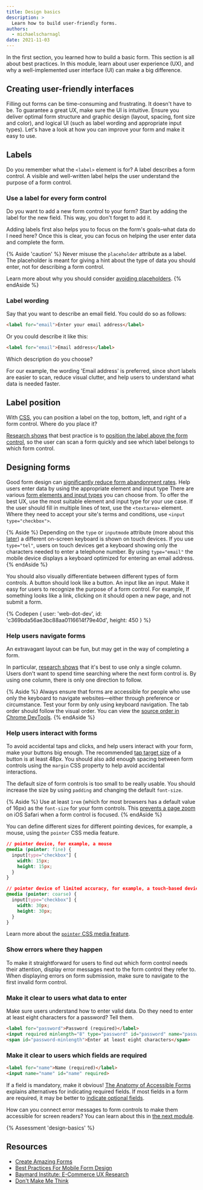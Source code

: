 ```yaml
---
title: Design basics
description: >
  Learn how to build user-friendly forms.
authors:
  - michaelscharnagl
date: 2021-11-03
---
```


In the first section, you learned how to build a basic form.
This section is all about best practices.
In this module, learn about user experience (UX),
and why a well-implemented user interface (UI) can make a big difference.

## Creating user-friendly interfaces

Filling out forms can be time-consuming and frustrating.
It doesn't have to be.
To guarantee a great UX, make sure the UI is intuitive.
Ensure you deliver optimal form structure and graphic design (layout, spacing, font size and color),
and logical UI (such as label wording and appropriate input types).
Let's have a look at how you can improve your form and make it easy to use.

## Labels

Do you remember what the `<label>` element is for?
A label describes a form control.
A visible and well-written label helps the user understand the purpose of a form control.

### Use a label for every form control

Do you want to add a new form control to your form?
Start by adding the label for the new field.
This way, you don't forget to add it.

Adding labels first also helps you to focus on the form's goals–what data do I need here?
Once this is clear, you can focus on helping the user enter data and complete the form.

{% Aside 'caution' %}
Never misuse the `placeholder` attribute as a label.
The placeholder is meant for giving a hint about the type of data you should enter,
not for describing a form control.

Learn more about why you should consider
[avoiding placeholders](https://www.smashingmagazine.com/2018/06/placeholder-attribute/).
{% endAside %}

### Label wording

Say that you want to describe an email field. You could do so as follows:

```html
<label for="email">Enter your email address</label>
```

Or you could describe it like this:

```html
<label for="email">Email address</label>
```

Which description do you choose?

For our example, the wording 'Email address' is preferred,
since short labels are easier to scan, reduce visual clutter,
and help users to understand what data is needed faster.

## Label position

With [CSS](/learn/forms/styling),
you can position a label on the top, bottom, left, and right of a form control.
Where do you place it?

[Research shows](https://ai.googleblog.com/2014/07/simple-is-better-making-your-web-forms.html)
that best practice is to
[position the label above the form control](https://www.uxmatters.com/mt/archives/2006/07/label-placement-in-forms.php),
so the user can scan a form quickly and see which label belongs to which form control.

## Designing forms

Good form design can
[significantly reduce form abandonment rates](https://baymard.com/blog/checkout-flow-average-form-fields).
Help users enter data by using the appropriate element and input type
There are various
[form elements and input types](/learn/forms/fields) you can choose from.
To offer the best UX, use the most suitable element and input type for your use case.
If the user should fill in multiple lines of text, use the `<textarea>` element.
Where they need to accept your site's terms and conditions, use `<input type="checkbox">`.

{% Aside %}
Depending on the `type` or `inputmode` attribute (more about this
[later](/learn/forms/attributes#inputmode))
a different on-screen keyboard is shown on touch devices.
If you use `type="tel"`, users on touch devices get a keyboard showing only the characters needed to enter a telephone number.
By using `type="email"` the mobile device displays a keyboard optimized for entering an email address.
{% endAside %}

You should also visually differentiate between different types of form controls.
A button should look like a button.
An input like an input.
Make it easy for users to recognize the purpose of a form control.
For example, If something looks like a link, clicking on it should open a new page,
and not submit a form.

{% Codepen {
  user: 'web-dot-dev',
  id: 'c369bda56ae3bc88aa0116614f79e40d',
  height: 450
} %}

### Help users navigate forms

An extravagant layout can be fun, but may get in the way of completing a form.

In particular,
[research shows](https://baymard.com/blog/avoid-multi-column-forms)
that it's best to use only a single column.
Users don't want to spend time searching where the next form control is.
By using one column, there is only one direction to follow.

{% Aside %}
Always ensure that forms are accessible for people who use only the keyboard to navigate websites—either through preference or circumstance.
Test your form by only using keyboard navigation.
The tab order should follow the visual order.
You can view the
[source order in Chrome DevTools](https://developer.chrome.com/blog/new-in-devtools-92/#source-order).
{% endAside %}

### Help users interact with forms

To avoid accidental taps and clicks,
and help users interact with your form, make your buttons big enough.
The recommended
[tap target size](/accessible-tap-targets/) of a button is at least 48px.
You should also add enough spacing between form controls using the `margin`
CSS property to help avoid accidental interactions.

The default size of form controls is too small to be really usable. You should increase the size by using `padding` and changing the default `font-size`.

{% Aside %}
Use at least `1rem` (which for most browsers has a default value of 16px)
as the `font-size` for your form controls.
This [prevents a page zoom](https://css-tricks.com/16px-or-larger-text-prevents-ios-form-zoom/)
on iOS Safari when a form control is focused.
{% endAside %}

You can define different sizes for different pointing devices,
for example, a mouse, using the  `pointer` CSS media feature.

```css
// pointer device, for example, a mouse
@media (pointer: fine) {
  input[type="checkbox"] {
    width: 15px;
    height: 15px;
  }
}

// pointer device of limited accuracy, for example, a touch-based device
@media (pointer: coarse) {
  input[type="checkbox"] {
    width: 30px;
    height: 30px;
  }
}
```

Learn more about the
[`pointer` CSS media feature](https://developer.mozilla.org/docs/Web/CSS/@media/pointer).

### Show errors where they happen

To make it straightforward for users to find out which form control needs their attention,
display error messages next to the form control they refer to.
When displaying errors on form submission, make sure to navigate to the first invalid form control.

### Make it clear to users what data to enter

Make sure users understand how to enter valid data.
Do they need to enter at least eight characters for a password? Tell them.

```html
<label for="password">Password (required)</label>
<input required minlength="8" type="password" id="password" name="password" aria-describedby="password-minlength">
<span id="password-minlength">Enter at least eight characters</span>
```

### Make it clear to users which fields are required

```html
<label for="name">Name (required)</label>
<input name="name" id="name" required>
```

If a field is mandatory, make it obvious! [The Anatomy of Accessible Forms](https://www.deque.com/blog/anatomy-of-accessible-forms-required-form-fields/) explains alternatives for indicating 
required fields. If most fields in a form are required, it may be better to 
[indicate optional fields](https://www.lukew.com/ff/entry.asp?725).

How can you connect error messages to form controls to make them accessible for screen readers?
You can learn about this in [the next module](/learn/forms/accessibility).

{% Assessment 'design-basics' %}


## Resources

- [Create Amazing Forms](https://developers.google.com/web/fundamentals/design-and-ux/input/forms)
- [Best Practices For Mobile Form Design](https://www.smashingmagazine.com/2018/08/best-practices-for-mobile-form-design/)
- [Baymard Institute: E-Commerce UX Research](https://baymard.com/blog)
- [Don't Make Me Think](https://en.wikipedia.org/wiki/Don%27t_Make_Me_Think) 
